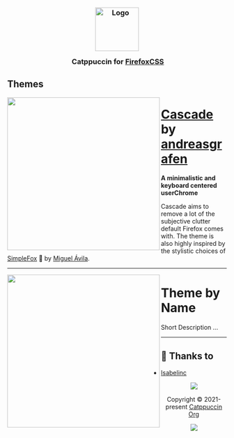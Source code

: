 <h3 align="center">
	<img src="https://raw.githubusercontent.com/catppuccin/catppuccin/main/assets/logos/exports/1544x1544_circle.png" width="100" alt="Logo"/><br/>
	<img src="https://raw.githubusercontent.com/catppuccin/catppuccin/main/assets/misc/transparent.png" height="30" width="0px"/>
	Catppuccin for <a href="https://firefoxcss-store.github.io/">FirefoxCSS</a>
</h3>

## Themes
<img align="left" width="350px" src="https://raw.githubusercontent.com/andreasgrafen/cascade/main/assets/preview.webp">

# [Cascade](https://github.com/andreasgrafen/cascade) by [andreasgrafen](https://github.com/andreasgrafen/cascade)

**A minimalistic and keyboard centered userChrome**

Cascade aims to remove a lot of the subjective clutter default Firefox comes with. The theme is also highly inspired by the stylistic choices of [SimpleFox](https://github.com/migueravila/SimpleFox) 🦊 by [Miguel Ávila](https://github.com/migueravila).

---

<img align="left" width="350px" src="https://cdn.discordapp.com/attachments/1030274959886532618/1030466755216277594/unknown.png">

# Theme by Name

Short Description ...

---

## 💝 Thanks to

- [Isabelinc](https://github.com/Isabelincorp)
&nbsp;

<p align="center"><img src="https://raw.githubusercontent.com/catppuccin/catppuccin/main/assets/footers/gray0_ctp_on_line.svg?sanitize=true" /></p>
<p align="center">Copyright &copy; 2021-present <a href="https://github.com/catppuccin" target="_blank">Catppuccin Org</a>
<p align="center"><a href="https://github.com/catppuccin/catppuccin/blob/main/LICENSE"><img src="https://img.shields.io/static/v1.svg?style=for-the-badge&label=License&message=MIT&logoColor=d9e0ee&colorA=363a4f&colorB=b7bdf8"/></a></p>
